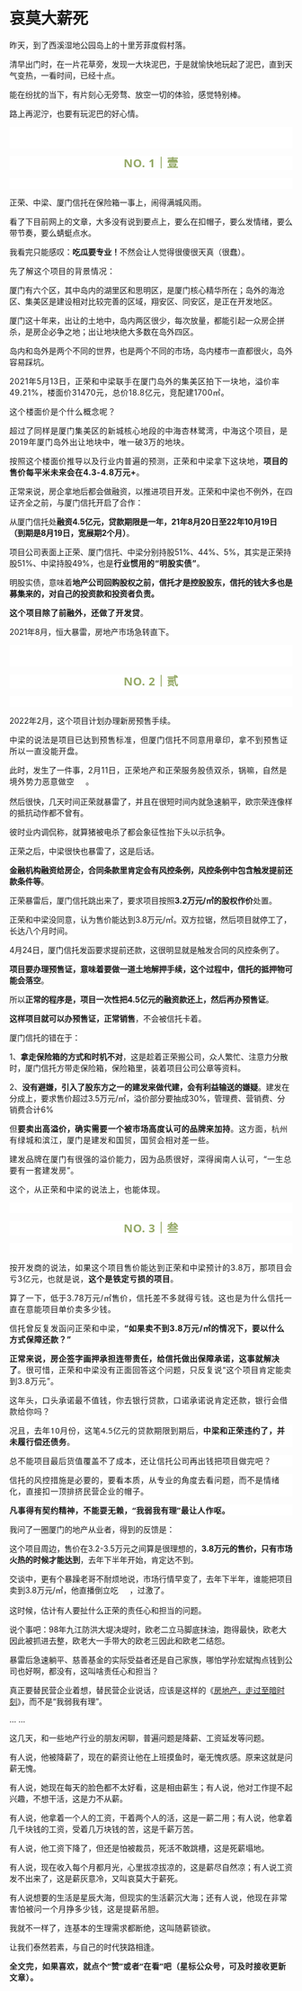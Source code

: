 # 哀莫大薪死

<p style="visibility: visible;">昨天，到了西溪湿地公园岛上的十里芳菲度假村落。</p><p style="visibility: visible;">清早出门时，在一片花草旁，发现一大块泥巴，于是就愉快地玩起了泥巴，直到天气变热，一看时间，已经十点。</p><p style="visibility: visible;">能在纷扰的当下，有片刻心无旁骛、放空一切的体验，感觉特别棒。<br style="visibility: visible;"></p><p style="visibility: visible;">路上再泥泞，也要有玩泥巴的好心情。</p><p style="outline: 0px;font-family: system-ui, -apple-system, BlinkMacSystemFont, &quot;Helvetica Neue&quot;, &quot;PingFang SC&quot;, &quot;Hiragino Sans GB&quot;, &quot;Microsoft YaHei UI&quot;, &quot;Microsoft YaHei&quot;, Arial, sans-serif;letter-spacing: 0.544px;white-space: normal;background-color: rgb(255, 255, 255);visibility: visible;"><br style="outline: 0px;visibility: visible;"><br style="outline: 0px;visibility: visible;"></p><p style="outline: 0px;letter-spacing: 0.544px;white-space: normal;color: rgb(34, 34, 34);font-family: -apple-system-font, system-ui, &quot;Helvetica Neue&quot;, &quot;PingFang SC&quot;, &quot;Hiragino Sans GB&quot;, &quot;Microsoft YaHei UI&quot;, &quot;Microsoft YaHei&quot;, Arial, sans-serif;background-color: rgb(255, 255, 255);text-align: center;visibility: visible;"><span style="outline: 0px;font-weight: bold;line-height: 25px;color: rgb(149, 169, 103);font-size: 20px;visibility: visible;">NO. 1｜壹</span></p><p style="outline: 0px;letter-spacing: 0.544px;white-space: normal;color: rgb(34, 34, 34);font-family: -apple-system-font, system-ui, &quot;Helvetica Neue&quot;, &quot;PingFang SC&quot;, &quot;Hiragino Sans GB&quot;, &quot;Microsoft YaHei UI&quot;, &quot;Microsoft YaHei&quot;, Arial, sans-serif;background-color: rgb(255, 255, 255);text-align: center;visibility: visible;"><br style="outline: 0px;visibility: visible;"></p><p style="visibility: visible;">正荣、中梁、厦门信托在保险箱一事上，闹得满城风雨。<br style="visibility: visible;"></p><p style="visibility: visible;">看了下目前网上的文章，大多没有说到要点上，要么在扣帽子，要么发情绪，要么带节奏，要么蜻蜓点水。</p><p style="visibility: visible;">我看完只能感叹：<strong style="visibility: visible;">吃瓜要专业！</strong>不然会让人觉得很傻很天真（很蠢）。</p><p style="visibility: visible;"><span style="letter-spacing: 0.034em; visibility: visible;">先了解这个项目的背景情况：</span></p><p style="visibility: visible;">厦门有六个区，其中岛内的湖里区和思明区，是厦门核心精华所在；岛外的海沧区、集美区是建设相对比较完善的区域，翔安区、同安区，是正在开发地区。</p><p style="visibility: visible;">厦门这十年来，出让的土地中，岛内两区很少，每次放量，都能引起一众房企拼杀，是房企必争之地；出让地块绝大多数在岛外四区。</p><p style="visibility: visible;">岛内和岛外是两个不同的世界，也是两个不同的市场，岛内楼市一直都很火，岛外容易踩坑。</p><p style="letter-spacing: 0.578px; white-space: normal; visibility: visible;">2021年5月13日，正荣和中梁联手在厦门岛外的集美区拍下一块地，溢价率49.21%，楼面价31470元，总价18.8亿元，竞配建1700㎡。</p><p style="letter-spacing: 0.578px; white-space: normal; visibility: visible;">这个楼面价是个什么概念呢？</p><p style="letter-spacing: 0.578px; white-space: normal; visibility: visible;">超过了同样是厦门集美区的新城核心地段的中海杏林鹭湾，中海这个项目，是2019年厦门岛外出让地块中，唯一破3万的地块。</p><p style="letter-spacing: 0.578px; white-space: normal; visibility: visible;">按照这个楼面价推导以及行业内普遍的预测，正荣和中梁拿下这块地，<strong style="visibility: visible;">项目的售价每平米未来会在4.3-4.8万元+</strong>。</p><p>正常来说，房企拿地后都会做融资，以推进项目开发。正荣和中梁也不例外，在四证齐全之前，与厦门信托开启了合作：</p><p>从厦门信托处<strong>融资4.5亿元，贷款期限是一年，21年8月20日至22年10月19日（到期是8月19日，宽展期2个月）</strong>。</p><p>项目公司表面上正荣、厦门信托、中梁分别持股51%、44%、5%，其实是正荣持股51%、中梁持股49%，也<span style="letter-spacing: 0.578px;">是</span><strong><span style="letter-spacing: 0.578px;">行</span><span style="letter-spacing: 0.578px;">业惯用的“明股实债</span><span style="letter-spacing: 0.578px;">”</span></strong><span style="letter-spacing: 0.578px;">。</span></p><p>明股实债，意味着<strong>地产公司回购股权之前，信托才是控股股东，信托的钱大多也是募集来的，对自己的投资款和投资者负责。</strong></p><p><strong><span style="letter-spacing: 0.578px;">这个项目除了</span>前<span style="letter-spacing: 0.578px;">融外，还做了开发贷</span></strong><span style="letter-spacing: 0.578px;">。</span></p><p>2021年8月，恒大暴雷，房地产市场急转直下。</p><p style="outline: 0px;font-family: system-ui, -apple-system, BlinkMacSystemFont, &quot;Helvetica Neue&quot;, &quot;PingFang SC&quot;, &quot;Hiragino Sans GB&quot;, &quot;Microsoft YaHei UI&quot;, &quot;Microsoft YaHei&quot;, Arial, sans-serif;letter-spacing: 0.544px;white-space: normal;background-color: rgb(255, 255, 255);visibility: visible;"><br style="outline: 0px;visibility: visible;"><br style="outline: 0px;visibility: visible;"></p><p style="outline: 0px;letter-spacing: 0.544px;white-space: normal;color: rgb(34, 34, 34);font-family: -apple-system-font, system-ui, &quot;Helvetica Neue&quot;, &quot;PingFang SC&quot;, &quot;Hiragino Sans GB&quot;, &quot;Microsoft YaHei UI&quot;, &quot;Microsoft YaHei&quot;, Arial, sans-serif;background-color: rgb(255, 255, 255);text-align: center;visibility: visible;"><span style="outline: 0px;font-weight: bold;line-height: 25px;color: rgb(149, 169, 103);font-size: 20px;visibility: visible;">NO. 2｜贰</span></p><p style="outline: 0px;letter-spacing: 0.544px;white-space: normal;color: rgb(34, 34, 34);font-family: -apple-system-font, system-ui, &quot;Helvetica Neue&quot;, &quot;PingFang SC&quot;, &quot;Hiragino Sans GB&quot;, &quot;Microsoft YaHei UI&quot;, &quot;Microsoft YaHei&quot;, Arial, sans-serif;background-color: rgb(255, 255, 255);text-align: center;visibility: visible;"><br style="outline: 0px;visibility: visible;"></p><p>2022年2月，这个项目计划办理新房预售手续。</p><p><span style="letter-spacing: 0.578px;">中梁的说法是项目已达到预售标准，但</span><span style="letter-spacing: 0.578px;">厦门</span><span style="letter-spacing: 0.578px;">信托</span><span style="letter-spacing: 0.578px;">不同意用章印，拿不到预售证所以一直没能开盘。</span><br></p><p>此时，发生了一件事，<span style="letter-spacing: 0.034em;">2月11日，正荣地产和正荣服务股债双杀，锅嘛，自然是境外势力恶意做空</span><img data-src="https://res.wx.qq.com/t/wx_fed/we-emoji/res/v1.3.10/assets/newemoji/2_05.png" data-ratio="1" data-w="128" style="letter-spacing: 0.034em; display: inline-block; vertical-align: middle; background-size: cover; width: 20px !important; height: 20px !important;" data-original-style="letter-spacing: 0.034em;display: inline-block;width: 20px;vertical-align: middle;background-size: cover;" data-index="1" src="data:image/svg+xml,%3C%3Fxml version='1.0' encoding='UTF-8'%3F%3E%3Csvg width='1px' height='1px' viewBox='0 0 1 1' version='1.1' xmlns='http://www.w3.org/2000/svg' xmlns:xlink='http://www.w3.org/1999/xlink'%3E%3Ctitle%3E%3C/title%3E%3Cg stroke='none' stroke-width='1' fill='none' fill-rule='evenodd' fill-opacity='0'%3E%3Cg transform='translate(-249.000000, -126.000000)' fill='%23FFFFFF'%3E%3Crect x='249' y='126' width='1' height='1'%3E%3C/rect%3E%3C/g%3E%3C/g%3E%3C/svg%3E" class="js_img_placeholder wx_img_placeholder" _width="20px" alt="图片"><span style="letter-spacing: 0.034em;">。</span></p><p>然后很快，几天时间正荣就暴雷了，并且在很短时间内就急速躺平，欧宗荣连像样的抵抗动作都不曾有。</p><p>彼时业内调侃称，就算猪被电杀了都会象征性抬下头以示抗争。</p><p>正荣之后，中梁很快也暴雷了，这是后话。</p><p><strong>金融机构融资给房企，合同条款里肯定会有风控条例，风控条例中包含触发提前还款条件等</strong>。<br></p><p>正荣暴雷后，厦门信托跳出来了，要求项目按照<strong>3.2万元/㎡的股权作价</strong>处置。</p><p>正荣和中梁没同意，认为售价能达到3.8万元/㎡。双方拉锯，然后项目就停工了，长达八个月时间。<span style="letter-spacing: 0.034em;"></span></p><p>4月24日，厦门信托发函要求提前还款，这很明显就是触发合同的风控条例了。<br></p><p><strong>项目要办理预售证，意味着要做一道土地解押手续，这个过程中，信托的抵押物可能会落空</strong>。</p><p>所以<strong>正常的程序是，项目一次性把4.5亿元的融资款还上，然后再办预售证</strong>。</p><p><strong>这样项目就可以办预售证，正常销售</strong>，不会被信托卡着。<span style="letter-spacing: 0.034em;"></span></p><p>厦门信托的错在于：</p><p>1、<strong>拿走保险箱的方式和时机不对</strong>，这是趁着正荣搬公司，众人繁忙、注意力分散时，厦门信托方带走保险箱，保险箱里，装着项目公司公章等资料。</p><p>2、<strong>没有避嫌，引入了股东方之一的建发来做代建，会有利益输送的嫌疑</strong>。建发在分成上，要求售价超过3.5万元/㎡，溢价部分要抽成30%，管理费、营销费、分销费合计6%<br></p><p><span style="letter-spacing: 0.578px;">但<strong>要卖出高溢价，确实需要一个被市场高度认可的品牌来加持</strong>。这方面，杭州有绿城和滨江，厦门是建发和国贸，国贸会相对差一些。</span></p><p><span style="letter-spacing: 0.578px;">建发品牌在厦门有很强的溢</span><span style="letter-spacing: 0.578px;">价能力，因为品质很好，深得闽南人认可，“一生总要有一套建发房”。</span></p><p><span style="letter-spacing: 0.578px;">这个，从正荣和中梁的说法上，也能体现。</span></p><p><span style="letter-spacing: 0.578px;"></span></p><p style="outline: 0px;font-family: system-ui, -apple-system, BlinkMacSystemFont, &quot;Helvetica Neue&quot;, &quot;PingFang SC&quot;, &quot;Hiragino Sans GB&quot;, &quot;Microsoft YaHei UI&quot;, &quot;Microsoft YaHei&quot;, Arial, sans-serif;letter-spacing: 0.544px;white-space: normal;background-color: rgb(255, 255, 255);visibility: visible;"><span style="letter-spacing: 0.578px;"><br></span></p><p style="outline: 0px;letter-spacing: 0.544px;white-space: normal;color: rgb(34, 34, 34);font-family: -apple-system-font, system-ui, &quot;Helvetica Neue&quot;, &quot;PingFang SC&quot;, &quot;Hiragino Sans GB&quot;, &quot;Microsoft YaHei UI&quot;, &quot;Microsoft YaHei&quot;, Arial, sans-serif;background-color: rgb(255, 255, 255);text-align: center;visibility: visible;"><span style="outline: 0px;font-weight: bold;line-height: 25px;color: rgb(149, 169, 103);font-size: 20px;visibility: visible;">NO. 3｜叁</span></p><p style="outline: 0px;letter-spacing: 0.544px;white-space: normal;color: rgb(34, 34, 34);font-family: -apple-system-font, system-ui, &quot;Helvetica Neue&quot;, &quot;PingFang SC&quot;, &quot;Hiragino Sans GB&quot;, &quot;Microsoft YaHei UI&quot;, &quot;Microsoft YaHei&quot;, Arial, sans-serif;background-color: rgb(255, 255, 255);text-align: center;visibility: visible;"><br style="outline: 0px;visibility: visible;"></p><p style="letter-spacing: 0.578px;white-space: normal;">按开发商的说法，如果这个项目售价能达到正荣和中梁预计的3.8万，那项目会亏3亿元，也就是说，<strong>这个是铁定亏损的项目</strong>。</p><p style="letter-spacing: 0.578px;white-space: normal;">算了一下，低于3.78万元/㎡售价，信托差不多就得亏钱。这也是为什么信托一直在意能项目单价卖多少钱。<br></p><p style="letter-spacing: 0.578px;white-space: normal;">信托曾反复发函问正荣和中梁，<strong>“如果卖不到3.8万元/㎡的情况下，要以什么方式保障还款？”</strong></p><p style="letter-spacing: 0.578px;white-space: normal;"><strong>正常来说，房企签字画押承担连带责任，给信托做出保障承诺，这事就解决了</strong>。很可惜，正荣和中梁没有正面回答这个问题，只反复说“这个项目肯定能卖到3.8万元”。<br></p><p style="letter-spacing: 0.578px;white-space: normal;">这年头，口头承诺最不值钱，你去银行贷款，口诺承诺说肯定还款，银行会借款给你吗？<span style="letter-spacing: 0.034em;"></span></p><p style="white-space: normal;outline: 0px;font-family: system-ui, -apple-system, BlinkMacSystemFont, &quot;Helvetica Neue&quot;, &quot;PingFang SC&quot;, &quot;Hiragino Sans GB&quot;, &quot;Microsoft YaHei UI&quot;, &quot;Microsoft YaHei&quot;, Arial, sans-serif;letter-spacing: 0.544px;background-color: rgb(255, 255, 255);visibility: visible;"><span style="letter-spacing: 0.578px;">况且，去年10月份，这笔4.5亿元的贷款期限到期后，<strong>中梁和正荣违约了，并未履行偿还债务</strong>。</span></p><p style="white-space: normal;outline: 0px;font-family: system-ui, -apple-system, BlinkMacSystemFont, &quot;Helvetica Neue&quot;, &quot;PingFang SC&quot;, &quot;Hiragino Sans GB&quot;, &quot;Microsoft YaHei UI&quot;, &quot;Microsoft YaHei&quot;, Arial, sans-serif;letter-spacing: 0.544px;background-color: rgb(255, 255, 255);visibility: visible;"><span style="letter-spacing: 0.578px;">总不能项目</span><span style="letter-spacing: 0.578px;">最</span><span style="letter-spacing: 0.578px;">后货值覆盖不了成本，还让</span><span style="letter-spacing: 0.578px;">信托公司再</span><span style="letter-spacing: 0.578px;">出钱把项目做完吧？</span><br style="outline: 0px;visibility: visible;"></p><p style="white-space: normal;outline: 0px;font-family: system-ui, -apple-system, BlinkMacSystemFont, &quot;Helvetica Neue&quot;, &quot;PingFang SC&quot;, &quot;Hiragino Sans GB&quot;, &quot;Microsoft YaHei UI&quot;, &quot;Microsoft YaHei&quot;, Arial, sans-serif;letter-spacing: 0.544px;background-color: rgb(255, 255, 255);visibility: visible;"><span style="letter-spacing: 0.578px;">信托的风控措施是必要的，要看本质，从专业的角度去看问题，而不是情绪化，直接扣一顶排挤民营企业的帽子。</span></p><p style="white-space: normal;outline: 0px;font-family: system-ui, -apple-system, BlinkMacSystemFont, &quot;Helvetica Neue&quot;, &quot;PingFang SC&quot;, &quot;Hiragino Sans GB&quot;, &quot;Microsoft YaHei UI&quot;, &quot;Microsoft YaHei&quot;, Arial, sans-serif;letter-spacing: 0.544px;background-color: rgb(255, 255, 255);visibility: visible;"><strong><span style="letter-spacing: 0.578px;">凡事得有契约精神，不能耍无赖，“我弱我有理”最让人作呕。</span></strong></p><p>我问了一圈厦门的地产从业者，得到的反馈是：</p><p>这个项目周边，售价在3.2-3.5万元之间算是很理想的，<strong>3.8万元的售价，只有市场火热的时候才能达到</strong>，去年下半年开始，肯定达不到。</p><p>交谈中，更有个暴躁老哥不耐烦地说，市场行情早变了，去年下半年，谁能把项目卖到3.8万元/㎡，他直播倒立吃<img class="rich_pages wxw-img js_img_placeholder wx_img_placeholder" data-ratio="1" data-src="https://res.wx.qq.com/t/wx_fed/we-emoji/res/v1.3.10/assets/Expression/Expression_75@2x.png" data-w="128" style="display: inline-block; vertical-align: middle; background-size: cover; width: 20px !important; height: 20px !important;" data-original-style="display:inline-block;width:20px;vertical-align:middle;background-size:cover;" data-index="2" src="data:image/svg+xml,%3C%3Fxml version='1.0' encoding='UTF-8'%3F%3E%3Csvg width='1px' height='1px' viewBox='0 0 1 1' version='1.1' xmlns='http://www.w3.org/2000/svg' xmlns:xlink='http://www.w3.org/1999/xlink'%3E%3Ctitle%3E%3C/title%3E%3Cg stroke='none' stroke-width='1' fill='none' fill-rule='evenodd' fill-opacity='0'%3E%3Cg transform='translate(-249.000000, -126.000000)' fill='%23FFFFFF'%3E%3Crect x='249' y='126' width='1' height='1'%3E%3C/rect%3E%3C/g%3E%3C/g%3E%3C/svg%3E" _width="20px" alt="图片">，过激了。<span style="letter-spacing: 0.034em;"></span></p><p>这时候，估计有人要扯什么正荣的责任心和担当的问题。</p><p>说个事吧：98年九江防洪大堤决堤时，欧老二立马脚底抹油，跑得最快，欧老大因此被抓进去整，欧老大一手带大的欧老三因此和欧老二结怨。<br></p><p>暴雷后急速躺平、慈善基金的实际受益者还是自己家族，哪怕学孙宏斌掏点钱到公司也好啊，都没有，这叫啥责任心和担当？<br></p><p>真正要替民营企业着想，替民营企业说话，应该是这样的《<a target="_blank" href="http://mp.weixin.qq.com/s?__biz=Mzg2ODg2ODA4Mg==&amp;mid=2247484125&amp;idx=1&amp;sn=997351395820dc4d808d9a8949640054&amp;chksm=cea48840f9d30156c363d47caea890ed48b9af10b2abc10c05f362af8e7b55c612a9fbc66229&amp;scene=21#wechat_redirect" textvalue="房地产，走过至暗时刻" linktype="text" imgurl="" imgdata="null" data-itemshowtype="0" tab="innerlink" data-linktype="2">房地产，走过至暗时刻</a>》，而不是“我弱我有理”。<br></p><p>... ...<br></p><p>这几天，和一些地产行业的朋友闲聊，普遍问题是降薪、工资延发等问题。</p><p>有人说，他被降薪了，现在的薪资让他在上班摸鱼时，毫无愧疚感。原来这就是问薪无愧。<br></p><p>有人说，她现在每天的脸色都不太好看，这是相由薪生；有人说，他对工作提不起兴趣，不想干活，这是力不从薪。<br></p><p>有人说，他拿着一个人的工资，干着两个人的活，这是一薪二用；有人说，他拿着几千块钱的工资，受着几万块钱的苦，这是千薪万苦。</p><p>有人说，他工资下降了，但还是怕被裁员，死活不敢跳槽，这是死薪塌地。<br></p><p>有人说，现在收入每个月都月光，心里拔凉拔凉的，这是薪尽自然凉；有人说工资发不出来了，这是薪灰意冷，又叫哀莫大于薪死。</p><p>有人说想要的生活是星辰大海，但现实的生活薪沉大海；<span style="letter-spacing: 0.034em;">还有人说，</span><span style="letter-spacing: 0.034em;">他现在非常害怕被问一个月挣多少钱</span><span style="letter-spacing: 0.034em;">，这是提薪</span><span style="letter-spacing: 0.034em;">吊胆。</span></p><p>我就不一样了，连基本的生理需求都断绝，这叫<span style="letter-spacing: 0.578px;">随薪锁欲。</span></p><p>让我们泰然若素，与自己的时代狭路相逢。</p><p style="margin-bottom: 0px;"><strong style="outline: 0px;font-family: system-ui, -apple-system, BlinkMacSystemFont, &quot;Helvetica Neue&quot;, &quot;PingFang SC&quot;, &quot;Hiragino Sans GB&quot;, &quot;Microsoft YaHei UI&quot;, &quot;Microsoft YaHei&quot;, Arial, sans-serif;letter-spacing: 0.544px;white-space: normal;background-color: rgb(255, 255, 255);color: rgb(34, 34, 34);font-size: 16px;"><span style="outline: 0px;font-size: 14px;">全文完，如果喜欢，就点个“赞”或者“在看”吧（星标公众号，可及时接收更新文章）。</span></strong></p><p style="display: none;"><mp-style-type data-value="3"></mp-style-type></p>
